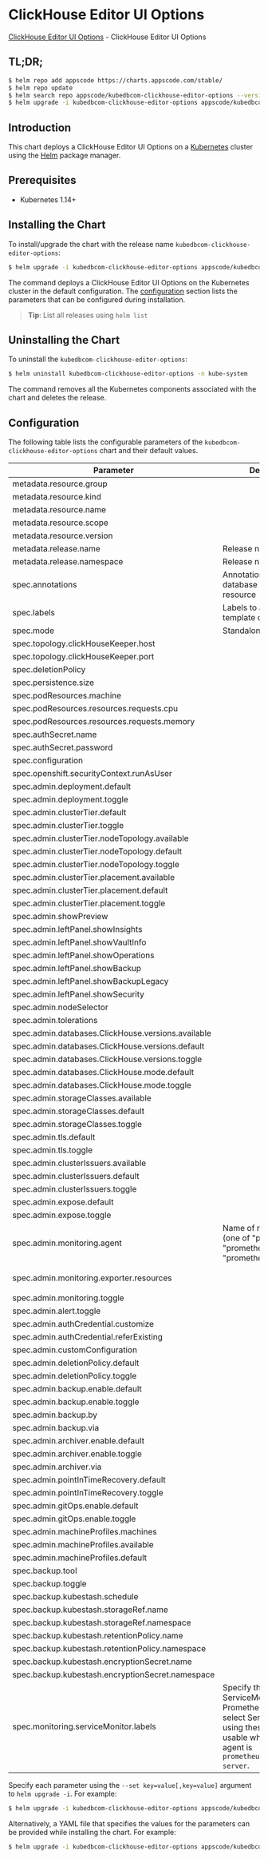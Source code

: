 # ClickHouse Editor UI Options

[ClickHouse Editor UI Options](https://byte.builders) - ClickHouse Editor UI Options

## TL;DR;

```bash
$ helm repo add appscode https://charts.appscode.com/stable/
$ helm repo update
$ helm search repo appscode/kubedbcom-clickhouse-editor-options --version=v0.22.0
$ helm upgrade -i kubedbcom-clickhouse-editor-options appscode/kubedbcom-clickhouse-editor-options -n kube-system --create-namespace --version=v0.22.0
```

## Introduction

This chart deploys a ClickHouse Editor UI Options on a [Kubernetes](http://kubernetes.io) cluster using the [Helm](https://helm.sh) package manager.

## Prerequisites

- Kubernetes 1.14+

## Installing the Chart

To install/upgrade the chart with the release name `kubedbcom-clickhouse-editor-options`:

```bash
$ helm upgrade -i kubedbcom-clickhouse-editor-options appscode/kubedbcom-clickhouse-editor-options -n kube-system --create-namespace --version=v0.22.0
```

The command deploys a ClickHouse Editor UI Options on the Kubernetes cluster in the default configuration. The [configuration](#configuration) section lists the parameters that can be configured during installation.

> **Tip**: List all releases using `helm list`

## Uninstalling the Chart

To uninstall the `kubedbcom-clickhouse-editor-options`:

```bash
$ helm uninstall kubedbcom-clickhouse-editor-options -n kube-system
```

The command removes all the Kubernetes components associated with the chart and deletes the release.

## Configuration

The following table lists the configurable parameters of the `kubedbcom-clickhouse-editor-options` chart and their default values.

|                     Parameter                      |                                                                                Description                                                                                |                                        Default                                        |
|----------------------------------------------------|---------------------------------------------------------------------------------------------------------------------------------------------------------------------------|---------------------------------------------------------------------------------------|
| metadata.resource.group                            |                                                                                                                                                                           | <code>kubedb.com</code>                                                               |
| metadata.resource.kind                             |                                                                                                                                                                           | <code>ClickHouse</code>                                                               |
| metadata.resource.name                             |                                                                                                                                                                           | <code>clickhouses</code>                                                              |
| metadata.resource.scope                            |                                                                                                                                                                           | <code>Namespaced</code>                                                               |
| metadata.resource.version                          |                                                                                                                                                                           | <code>v1alpha2</code>                                                                 |
| metadata.release.name                              | Release name                                                                                                                                                              | <code>""</code>                                                                       |
| metadata.release.namespace                         | Release namespace                                                                                                                                                         | <code>""</code>                                                                       |
| spec.annotations                                   | Annotations to add to the database custom resource                                                                                                                        | <code>{}</code>                                                                       |
| spec.labels                                        | Labels to add to all the template objects                                                                                                                                 | <code>{}</code>                                                                       |
| spec.mode                                          | Standalone, Topology                                                                                                                                                      | <code>Standalone</code>                                                               |
| spec.topology.clickHouseKeeper.host                |                                                                                                                                                                           | <code>clickhouse-keeper.click-keeper</code>                                           |
| spec.topology.clickHouseKeeper.port                |                                                                                                                                                                           | <code>2181</code>                                                                     |
| spec.deletionPolicy                                |                                                                                                                                                                           | <code>WipeOut</code>                                                                  |
| spec.persistence.size                              |                                                                                                                                                                           | <code>2Gi</code>                                                                      |
| spec.podResources.machine                          |                                                                                                                                                                           | <code>""</code>                                                                       |
| spec.podResources.resources.requests.cpu           |                                                                                                                                                                           | <code>500m</code>                                                                     |
| spec.podResources.resources.requests.memory        |                                                                                                                                                                           | <code>1Gi</code>                                                                      |
| spec.authSecret.name                               |                                                                                                                                                                           | <code>""</code>                                                                       |
| spec.authSecret.password                           |                                                                                                                                                                           | <code>""</code>                                                                       |
| spec.configuration                                 |                                                                                                                                                                           | <code>""</code>                                                                       |
| spec.openshift.securityContext.runAsUser           |                                                                                                                                                                           | <code></code>                                                                         |
| spec.admin.deployment.default                      |                                                                                                                                                                           | <code>Shared</code>                                                                   |
| spec.admin.deployment.toggle                       |                                                                                                                                                                           | <code>true</code>                                                                     |
| spec.admin.clusterTier.default                     |                                                                                                                                                                           | <code>"GeneralPurpose"</code>                                                         |
| spec.admin.clusterTier.toggle                      |                                                                                                                                                                           | <code>true</code>                                                                     |
| spec.admin.clusterTier.nodeTopology.available      |                                                                                                                                                                           | <code>[]</code>                                                                       |
| spec.admin.clusterTier.nodeTopology.default        |                                                                                                                                                                           | <code>""</code>                                                                       |
| spec.admin.clusterTier.nodeTopology.toggle         |                                                                                                                                                                           | <code>true</code>                                                                     |
| spec.admin.clusterTier.placement.available         |                                                                                                                                                                           | <code>[]</code>                                                                       |
| spec.admin.clusterTier.placement.default           |                                                                                                                                                                           | <code>""</code>                                                                       |
| spec.admin.clusterTier.placement.toggle            |                                                                                                                                                                           | <code>true</code>                                                                     |
| spec.admin.showPreview                             |                                                                                                                                                                           | <code>false</code>                                                                    |
| spec.admin.leftPanel.showInsights                  |                                                                                                                                                                           | <code>true</code>                                                                     |
| spec.admin.leftPanel.showVaultInfo                 |                                                                                                                                                                           | <code>true</code>                                                                     |
| spec.admin.leftPanel.showOperations                |                                                                                                                                                                           | <code>true</code>                                                                     |
| spec.admin.leftPanel.showBackup                    |                                                                                                                                                                           | <code>true</code>                                                                     |
| spec.admin.leftPanel.showBackupLegacy              |                                                                                                                                                                           | <code>false</code>                                                                    |
| spec.admin.leftPanel.showSecurity                  |                                                                                                                                                                           | <code>false</code>                                                                    |
| spec.admin.nodeSelector                            |                                                                                                                                                                           | <code>{}</code>                                                                       |
| spec.admin.tolerations                             |                                                                                                                                                                           | <code>[]</code>                                                                       |
| spec.admin.databases.ClickHouse.versions.available |                                                                                                                                                                           | <code>[]</code>                                                                       |
| spec.admin.databases.ClickHouse.versions.default   |                                                                                                                                                                           | <code>""</code>                                                                       |
| spec.admin.databases.ClickHouse.versions.toggle    |                                                                                                                                                                           | <code>true</code>                                                                     |
| spec.admin.databases.ClickHouse.mode.default       |                                                                                                                                                                           | <code>"Topology"</code>                                                               |
| spec.admin.databases.ClickHouse.mode.toggle        |                                                                                                                                                                           | <code>true</code>                                                                     |
| spec.admin.storageClasses.available                |                                                                                                                                                                           | <code>[]</code>                                                                       |
| spec.admin.storageClasses.default                  |                                                                                                                                                                           | <code>""</code>                                                                       |
| spec.admin.storageClasses.toggle                   |                                                                                                                                                                           | <code>true</code>                                                                     |
| spec.admin.tls.default                             |                                                                                                                                                                           | <code>false</code>                                                                    |
| spec.admin.tls.toggle                              |                                                                                                                                                                           | <code>true</code>                                                                     |
| spec.admin.clusterIssuers.available                |                                                                                                                                                                           | <code>[]</code>                                                                       |
| spec.admin.clusterIssuers.default                  |                                                                                                                                                                           | <code>""</code>                                                                       |
| spec.admin.clusterIssuers.toggle                   |                                                                                                                                                                           | <code>true</code>                                                                     |
| spec.admin.expose.default                          |                                                                                                                                                                           | <code>false</code>                                                                    |
| spec.admin.expose.toggle                           |                                                                                                                                                                           | <code>false</code>                                                                    |
| spec.admin.monitoring.agent                        | Name of monitoring agent (one of "prometheus.io", "prometheus.io/operator", "prometheus.io/builtin")                                                                      | <code>""</code>                                                                       |
| spec.admin.monitoring.exporter.resources           |                                                                                                                                                                           | <code>{"limits":{"memory":"256Mi"},"requests":{"cpu":"100m","memory":"128Mi"}}</code> |
| spec.admin.monitoring.toggle                       |                                                                                                                                                                           | <code>false</code>                                                                    |
| spec.admin.alert.toggle                            |                                                                                                                                                                           | <code>false</code>                                                                    |
| spec.admin.authCredential.customize                |                                                                                                                                                                           | <code>true</code>                                                                     |
| spec.admin.authCredential.referExisting            |                                                                                                                                                                           | <code>true</code>                                                                     |
| spec.admin.customConfiguration                     |                                                                                                                                                                           | <code>true</code>                                                                     |
| spec.admin.deletionPolicy.default                  |                                                                                                                                                                           | <code>WipeOut</code>                                                                  |
| spec.admin.deletionPolicy.toggle                   |                                                                                                                                                                           | <code>true</code>                                                                     |
| spec.admin.backup.enable.default                   |                                                                                                                                                                           | <code>false</code>                                                                    |
| spec.admin.backup.enable.toggle                    |                                                                                                                                                                           | <code>false</code>                                                                    |
| spec.admin.backup.by                               |                                                                                                                                                                           | <code>BackupConfiguration</code>                                                      |
| spec.admin.backup.via                              |                                                                                                                                                                           | <code>Restic</code>                                                                   |
| spec.admin.archiver.enable.default                 |                                                                                                                                                                           | <code>false</code>                                                                    |
| spec.admin.archiver.enable.toggle                  |                                                                                                                                                                           | <code>false</code>                                                                    |
| spec.admin.archiver.via                            |                                                                                                                                                                           | <code>Restic</code>                                                                   |
| spec.admin.pointInTimeRecovery.default             |                                                                                                                                                                           | <code>false</code>                                                                    |
| spec.admin.pointInTimeRecovery.toggle              |                                                                                                                                                                           | <code>false</code>                                                                    |
| spec.admin.gitOps.enable.default                   |                                                                                                                                                                           | <code>false</code>                                                                    |
| spec.admin.gitOps.enable.toggle                    |                                                                                                                                                                           | <code>false</code>                                                                    |
| spec.admin.machineProfiles.machines                |                                                                                                                                                                           | <code>[]</code>                                                                       |
| spec.admin.machineProfiles.available               |                                                                                                                                                                           | <code>[]</code>                                                                       |
| spec.admin.machineProfiles.default                 |                                                                                                                                                                           | <code>""</code>                                                                       |
| spec.backup.tool                                   |                                                                                                                                                                           | <code>""</code>                                                                       |
| spec.backup.toggle                                 |                                                                                                                                                                           | <code>true</code>                                                                     |
| spec.backup.kubestash.schedule                     |                                                                                                                                                                           | <code>""</code>                                                                       |
| spec.backup.kubestash.storageRef.name              |                                                                                                                                                                           | <code>""</code>                                                                       |
| spec.backup.kubestash.storageRef.namespace         |                                                                                                                                                                           | <code>""</code>                                                                       |
| spec.backup.kubestash.retentionPolicy.name         |                                                                                                                                                                           | <code>""</code>                                                                       |
| spec.backup.kubestash.retentionPolicy.namespace    |                                                                                                                                                                           | <code>""</code>                                                                       |
| spec.backup.kubestash.encryptionSecret.name        |                                                                                                                                                                           | <code>""</code>                                                                       |
| spec.backup.kubestash.encryptionSecret.namespace   |                                                                                                                                                                           | <code>""</code>                                                                       |
| spec.monitoring.serviceMonitor.labels              | Specify the labels for ServiceMonitor. Prometheus crd will select ServiceMonitor using these labels. Only usable when monitoring agent is `prometheus.io/webhook server`. | <code>{}</code>                                                                       |


Specify each parameter using the `--set key=value[,key=value]` argument to `helm upgrade -i`. For example:

```bash
$ helm upgrade -i kubedbcom-clickhouse-editor-options appscode/kubedbcom-clickhouse-editor-options -n kube-system --create-namespace --version=v0.22.0 --set metadata.resource.group=kubedb.com
```

Alternatively, a YAML file that specifies the values for the parameters can be provided while
installing the chart. For example:

```bash
$ helm upgrade -i kubedbcom-clickhouse-editor-options appscode/kubedbcom-clickhouse-editor-options -n kube-system --create-namespace --version=v0.22.0 --values values.yaml
```
